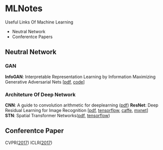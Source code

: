 # MLNotes
Useful Links Of Machine Learning
- Neutral Network
- Conferentce Papers


## Neutral Network

### GAN
**InfoGAN**: Interpretable Representation Learning by Information Maximizing Generative Adversarial Nets [[pdf](https://arxiv.org/abs/1606.03657), [code](https://github.com/openai/InfoGAN)]

### Architeture Of Deep Network
**CNN**: A guide to convolution arithmetic for deeplearning ([pdf](https://arxiv.org/pdf/1603.07285.pdf))
**ResNet**: Deep Residual Learning for Image Recognition [[pdf](https://arxiv.org/pdf/1512.03385v1.pdf), [tensorflow](https://github.com/tensorflow/models/tree/master/resnet), [caffe](https://github.com/KaimingHe/deep-residual-networks), [mxnet](https://github.com/tornadomeet/ResNet)]
**STN**: Spatial Transformer Networks([pdf](https://arxiv.org/pdf/1506.02025.pdf), [tensorflow](https://github.com/tensorflow/models/tree/master/transformer))


## Conferentce Paper
CVPR([2017](http://cvpr2017.thecvf.com/program/main_conference))
ICLR([2017](https://openreview.net/group?id=ICLR.cc/2017/conference))

